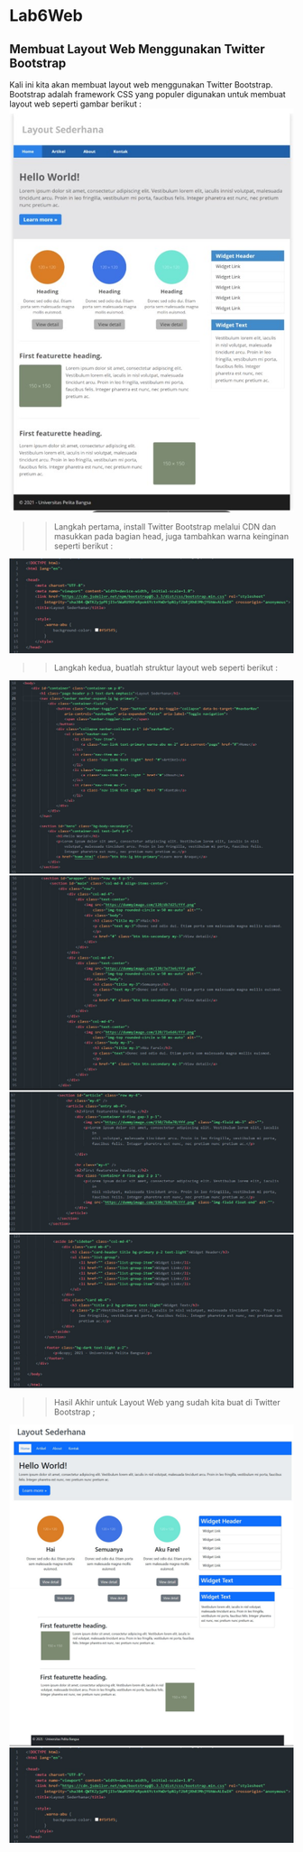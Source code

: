 # Lab6Web

## Membuat Layout Web Menggunakan Twitter Bootstrap
Kali ini kita akan membuat layout web menggunakan Twitter Bootstrap. Bootstrap adalah framework CSS yang populer digunakan untuk membuat layout web seperti gambar berikut :
![0](/screenshots/1.jpg)

>> Langkah pertama, install Twitter Bootstrap melalui CDN dan masukkan pada bagian head, juga tambahkan warna keinginan seperti berikut :

![1](/screenshots/4.jpg)

>> Langkah kedua, buatlah struktur layout web seperti berikut :

![2](/screenshots/5.jpg)
![3](/screenshots/7.jpg)
![4](/screenshots/8.jpg)
![4](/screenshots/6.jpg)

>> Hasil Akhir untuk Layout Web yang sudah kita buat di Twitter Bootstrap ;

![5](/screenshots/2.jpg)
![6](/screenshots/3.jpg)
![7](/screenshots/4.jpg)